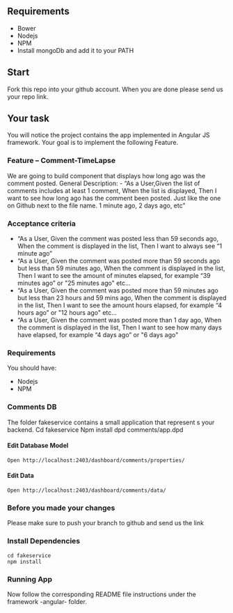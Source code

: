 

## Requirements
- Bower
- Nodejs
- NPM
- Install mongoDb and add it to your PATH

## Start
Fork this repo into your github account.
When you are done please send us your repo link.

## Your task
You will notice the project contains the app implemented in Angular JS framework.
Your goal is to implement the following Feature.

### Feature – Comment-TimeLapse
We are going to build component that displays how long ago was the comment posted.
General Description: - “As a User,Given the list of comments includes at least 1 comment, When the list is displayed, Then I want to see how long ago has the comment been posted. Just like the one on Github next to the file name. 1 minute ago, 2 days ago, etc"

### Acceptance criteria
- “As a User, Given the comment was posted less than 59 seconds ago, When the comment is displayed in the list, Then I want to always see “1 minute ago”
- “As a User, Given the comment was posted more than 59 seconds ago but less than 59 minutes ago, When the comment is displayed in the list, Then I want to see the amount of minutes elapsed, for example “39 minutes ago” or "25 minutes ago" etc...
- “As a User, Given the comment was posted more than 59 minutes ago but less than 23 hours and 59 mins ago, When the comment is displayed in the list, Then I want to see the amount hours elapsed, for example “4 hours ago” or "12 hours ago" etc...
- “As a User, Given the comment was posted more than 1 day  ago, When the comment is displayed in the list, Then I want to see how many days have elapsed, for example “4 days ago” or "6 days ago"

### Requirements
You should have:
- Nodejs
- NPM

### Comments DB
The folder fakeservice contains a small application that represent s your backend.
    Cd fakeservice
    Npm install
    dpd comments/app.dpd

#### Edit Database Model
    Open http://localhost:2403/dashboard/comments/properties/

#### Edit Data
    Open http://localhost:2403/dashboard/comments/data/

### Before you made your changes
Please make sure to push your branch to github and send us the link

### Install Dependencies
    cd fakeservice
    npm install

### Running App
Now follow the corresponding README file instructions under the framework -angular- folder.
